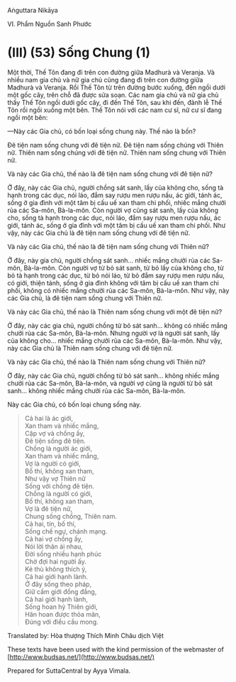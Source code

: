 Aṅguttara Nikāya

VI. Phẩm Nguồn Sanh Phước

# (III) (53) Sống Chung (1)

Một thời, Thế Tôn đang đi trên con đường giữa Madhurà và Veranja. Và nhiều nam gia chủ và nữ gia chủ cũng đang đi trên con đường giữa Madhurà và Veranja. Rồi Thế Tôn từ trên đường bước xuống, đến ngồi dưới một gốc cây, trên chỗ đã được sửa soạn. Các nam gia chủ và nữ gia chủ thấy Thế Tôn ngồi dưới gốc cây, đi đến Thế Tôn, sau khi đến, đảnh lễ Thế Tôn rồi ngồi xuống một bên. Thế Tôn nói với các nam cư sĩ, nữ cư sĩ đang ngồi một bên:

—Này các Gia chủ, có bốn loại sống chung này. Thế nào là bốn?

Ðê tiện nam sống chung với đê tiện nữ. Ðê tiện nam sống chúng với Thiên nữ. Thiên nam sống chúng với đê tiện nữ. Thiên nam sống chung với Thiên nữ.

Và này các Gia chủ, thế nào là đê tiện nam sống chung với đê tiện nữ?

Ở đây, này các Gia chủ, người chồng sát sanh, lấy của không cho, sống tà hạnh trong các dục, nói láo, đắm say rượu men rượu nấu, ác giới, tánh ác, sống ở gia đình với một tâm bị cấu uế xan tham chi phối, nhiếc mắng chưởi rủa các Sa-môn, Bà-la-môn. Còn người vợ cũng sát sanh, lấy của không cho, sống tà hạnh trong các dục, nói láo, đắm say rượu men rượu nấu, ác giới, tánh ác, sống ở gia đình với một tâm bị cấu uế xan tham chi phối. Như vậy, này các Gia chủ là đê tiện nam sống chung với đê tiện nữ.

Và này các Gia chủ, thế nào là đê tiện nam sống chung với Thiên nữ?

Ở đây, này gia chủ, người chồng sát sanh... nhiếc mắng chưởi rủa các Sa-môn, Bà-la-môn. Còn người vợ từ bỏ sát sanh, từ bỏ lấy của không cho, từ bỏ tà hạnh trong các dục, từ bỏ nói láo, từ bỏ đắm say rượu men rượu nấu, có giới, thiện tánh, sống ở gia đình không với tâm bị cấu uế xan tham chi phối, không có nhiếc mắng chưởi rủa các Sa-môn, Bà-la-môn. Như vậy, này các Gia chủ, là đê tiện nam sống chung với Thiên nữ.

Và này các Gia chủ, thế nào là Thiên nam sống chung với một đê tiện nữ?

Ở đây, này các gia chủ, người chồng từ bỏ sát sanh... không có nhiếc mắng chưởi rủa các Sa-môn, Bà-la-môn. Nhưng người vợ là người sát sanh, lấy của không cho... nhiếc mắng chưởi rủa các Sa-môn, Bà-la-môn. Như vậy, này các Gia chủ là Thiên nam sống chung với đê tiện nữ.

Và này các Gia chủ, thế nào là Thiên nam sống chung với Thiên nữ?

Ở đây, này các Gia chủ, người chồng từ bỏ sát sanh... không nhiếc mắng chưởi rủa các Sa-môn, Bà-la-môn, và người vợ cũng là người từ bỏ sát sanh... không nhiếc mắng chưởi rủa các Sa-môn, Bà-la-môn.

Này các Gia chủ, có bốn loại chung sống này.

> Cả hai là ác giới,  
> Xan tham và nhiếc mắng,  
> Cặp vợ và chồng ấy,  
> Ðê tiện sống đê tiện.  
> Chồng là người ác giới,  
> Xan tham và nhiếc mắng,  
> Vợ là người có giới,  
> Bố thí, không xan tham,  
> Như vậy vợ Thiên nữ  
> Sống với chồng đê tiện.  
> Chồng là người có giới,  
> Bố thí, không xan tham,  
> Vợ là đê tiện nữ,  
> Chung sống chồng, Thiên nam.  
> Cả hai, tín, bố thí,  
> Sống chế ngự, chánh mạng.  
> Cả hai vợ chồng ấy,  
> Nói lời thân ái nhau,  
> Ðời sống nhiều hạnh phúc  
> Chờ đợi hai người ấy.  
> Kẻ thù không thích ý,  
> Cả hai giới hạnh lành.  
> Ở đây sống theo pháp,  
> Giữ cấm giới đồng đẳng,  
> Cả hai giới hạnh lành,  
> Sống hoan hỷ Thiên giới,  
> Hân hoan được thỏa mãn,  
> Ðúng với điều cầu mong.

Translated by: Hòa thượng Thích Minh Châu dịch Việt

These texts have been used with the kind permission of the webmaster of [http://www.budsas.net/](http://www.budsas.net/)

Prepared for SuttaCentral by Ayya Vimala.